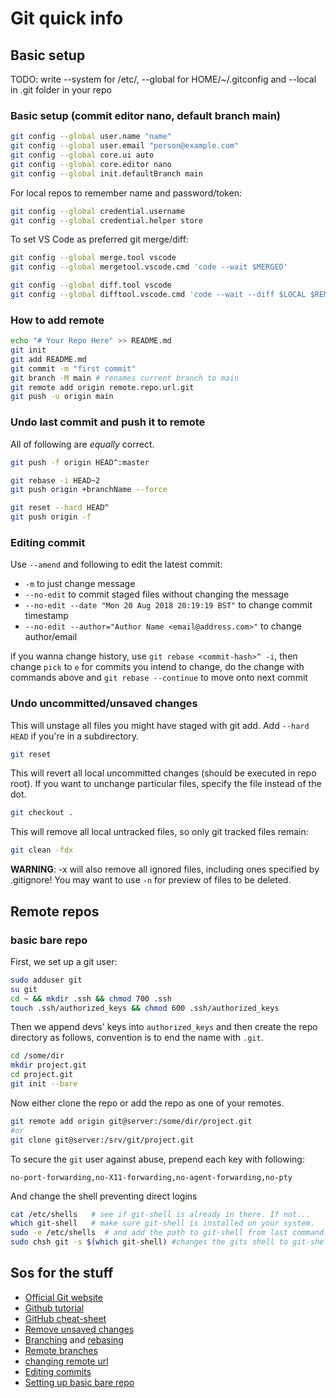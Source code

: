 # Git quick info

## Basic setup

TODO: write
--system for /etc/, --global for HOME/~/.gitconfig and
--local in .git folder in your repo

### Basic setup (commit editor nano, default branch main)

```bash
git config --global user.name "name"
git config --global user.email "person@example.com"
git config --global core.ui auto
git config --global core.editor nano
git config --global init.defaultBranch main
```

For local repos to remember name and password/token:

```bash
git config --global credential.username
git config --global credential.helper store
```

To set VS Code as preferred git merge/diff:

```bash
git config --global merge.tool vscode
git config --global mergetool.vscode.cmd 'code --wait $MERGED'

git config --global diff.tool vscode
git config --global difftool.vscode.cmd 'code --wait --diff $LOCAL $REMOTE'
```

### How to add remote

```bash
echo "# Your Repo Here" >> README.md
git init
git add README.md
git commit -m "first commit"
git branch -M main # renames current branch to main
git remote add origin remote.repo.url.git
git push -u origin main
```

### Undo last commit and push it to remote

All of following are *equally* correct.

```bash
git push -f origin HEAD^:master
```

```bash
git rebase -i HEAD~2
git push origin +branchName --force
```

```bash
git reset --hard HEAD^
git push origin -f
```

### Editing commit

Use `--amend` and following to edit the latest commit:

- `-m` to just change message
- `--no-edit` to commit staged files without changing the message
- `--no-edit --date "Mon 20 Aug 2018 20:19:19 BST"` to change commit timestamp
- `--no-edit --author="Author Name <email@address.com>"` to change author/email

if you wanna change history, use `git rebase <commit-hash>^ -i`, then change `pick` to `e` for commits you intend to change, do the change with commands above and `git rebase --continue` to move onto next commit

### Undo uncommitted/unsaved changes

This will unstage all files you might have staged with git add. Add `--hard HEAD` if you're in a subdirectory.

```bash
git reset
```

This will revert all local uncommitted changes (should be executed in repo root). If you want to unchange particular files, specify the file instead of the dot.

```bash
git checkout .
```

This will remove all local untracked files, so only git tracked files remain:

```bash
git clean -fdx
```

**WARNING**: -x will also remove all ignored files, including ones specified by .gitignore! You may want to use `-n` for preview of files to be deleted.

## Remote repos

### basic bare repo

First, we set up a git user:

```bash
sudo adduser git
su git
cd ~ && mkdir .ssh && chmod 700 .ssh
touch .ssh/authorized_keys && chmod 600 .ssh/authorized_keys
```

Then we append devs' keys into `authorized_keys` and then create the repo directory as follows, convention is to end the name with `.git`.

```bash
cd /some/dir
mkdir project.git
cd project.git
git init --bare
```

Now either clone the repo or add the repo as one of your remotes.

```bash
git remote add origin git@server:/some/dir/project.git
#or
git clone git@server:/srv/git/project.git
```

To secure the `git` user against abuse, prepend each key with following:

```no-port-forwarding,no-X11-forwarding,no-agent-forwarding,no-pty```

And change the shell preventing direct logins

```bash
cat /etc/shells   # see if git-shell is already in there. If not...
which git-shell   # make sure git-shell is installed on your system.
sudo -e /etc/shells  # and add the path to git-shell from last command
sudo chsh git -s $(which git-shell) #changes the gits shell to git-shell
```

## Sos for the stuff

- [Official Git website](https://git-scm.com/book/en/v2/)
- [Github tutorial](https://docs.github.com/en/get-started/quickstart)
- [GitHub cheat-sheet](https://training.github.com/downloads/github-git-cheat-sheet/)
- [Remove unsaved changes](https://stackoverflow.com/questions/14075581/git-undo-all-uncommitted-or-unsaved-changes)
- [Branching](https://git-scm.com/book/en/v2/Git-Branching-Branching-Workflows) and [rebasing](https://git-scm.com/book/en/v2/Git-Branching-Rebasing)
- [Remote branches](https://git-scm.com/book/en/v2/Git-Branching-Remote-Branches)
- [changing remote url](https://docs.github.com/en/get-started/getting-started-with-git/managing-remote-repositories)
- [Editing commits](https://www.atlassian.com/git/tutorials/rewriting-history)
- [Setting up basic bare repo](https://git-scm.com/book/en/v2/Git-on-the-Server-Setting-Up-the-Server)
